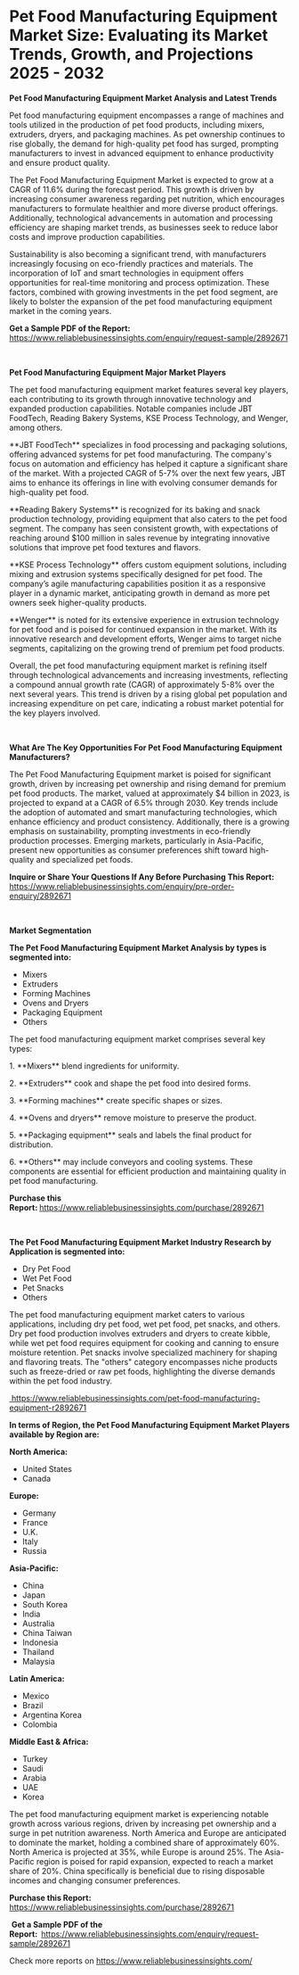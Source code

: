 <p><h1>Pet Food Manufacturing Equipment Market Size: Evaluating its Market Trends, Growth, and Projections 2025 - 2032</h1></p><p><strong>Pet Food Manufacturing Equipment Market Analysis and Latest Trends</strong></p>
<p><p>Pet food manufacturing equipment encompasses a range of machines and tools utilized in the production of pet food products, including mixers, extruders, dryers, and packaging machines. As pet ownership continues to rise globally, the demand for high-quality pet food has surged, prompting manufacturers to invest in advanced equipment to enhance productivity and ensure product quality. </p><p>The Pet Food Manufacturing Equipment Market is expected to grow at a CAGR of 11.6% during the forecast period. This growth is driven by increasing consumer awareness regarding pet nutrition, which encourages manufacturers to formulate healthier and more diverse product offerings. Additionally, technological advancements in automation and processing efficiency are shaping market trends, as businesses seek to reduce labor costs and improve production capabilities. </p><p>Sustainability is also becoming a significant trend, with manufacturers increasingly focusing on eco-friendly practices and materials. The incorporation of IoT and smart technologies in equipment offers opportunities for real-time monitoring and process optimization. These factors, combined with growing investments in the pet food segment, are likely to bolster the expansion of the pet food manufacturing equipment market in the coming years.</p></p>
<p><strong>Get a Sample PDF of the Report:&nbsp;</strong> <a href="https://www.reliablebusinessinsights.com/enquiry/request-sample/2892671?utm_campaign=2440&utm_medium=2&utm_source=Github&utm_content=ia&utm_term=15032025&utm_id=pet-food-manufacturing-equipment">https://www.reliablebusinessinsights.com/enquiry/request-sample/2892671</a></p>
<p>&nbsp;</p>
<p><strong>Pet Food Manufacturing Equipment Major Market Players</strong></p>
<p><p>The pet food manufacturing equipment market features several key players, each contributing to its growth through innovative technology and expanded production capabilities. Notable companies include JBT FoodTech, Reading Bakery Systems, KSE Process Technology, and Wenger, among others.</p><p>**JBT FoodTech** specializes in food processing and packaging solutions, offering advanced systems for pet food manufacturing. The company's focus on automation and efficiency has helped it capture a significant share of the market. With a projected CAGR of 5-7% over the next few years, JBT aims to enhance its offerings in line with evolving consumer demands for high-quality pet food.</p><p>**Reading Bakery Systems** is recognized for its baking and snack production technology, providing equipment that also caters to the pet food segment. The company has seen consistent growth, with expectations of reaching around $100 million in sales revenue by integrating innovative solutions that improve pet food textures and flavors. </p><p>**KSE Process Technology** offers custom equipment solutions, including mixing and extrusion systems specifically designed for pet food. The company’s agile manufacturing capabilities position it as a responsive player in a dynamic market, anticipating growth in demand as more pet owners seek higher-quality products.</p><p>**Wenger** is noted for its extensive experience in extrusion technology for pet food and is poised for continued expansion in the market. With its innovative research and development efforts, Wenger aims to target niche segments, capitalizing on the growing trend of premium pet food products. </p><p>Overall, the pet food manufacturing equipment market is refining itself through technological advancements and increasing investments, reflecting a compound annual growth rate (CAGR) of approximately 5-8% over the next several years. This trend is driven by a rising global pet population and increasing expenditure on pet care, indicating a robust market potential for the key players involved.</p></p>
<p>&nbsp;</p>
<p><strong>What Are The Key Opportunities For Pet Food Manufacturing Equipment Manufacturers?</strong></p>
<p><p>The Pet Food Manufacturing Equipment market is poised for significant growth, driven by increasing pet ownership and rising demand for premium pet food products. The market, valued at approximately $4 billion in 2023, is projected to expand at a CAGR of 6.5% through 2030. Key trends include the adoption of automated and smart manufacturing technologies, which enhance efficiency and product consistency. Additionally, there is a growing emphasis on sustainability, prompting investments in eco-friendly production processes. Emerging markets, particularly in Asia-Pacific, present new opportunities as consumer preferences shift toward high-quality and specialized pet foods.</p></p>
<p><strong>Inquire or Share Your Questions If Any Before Purchasing This Report:</strong> <a href="https://www.reliablebusinessinsights.com/enquiry/pre-order-enquiry/2892671?utm_campaign=2440&utm_medium=2&utm_source=Github&utm_content=ia&utm_term=15032025&utm_id=pet-food-manufacturing-equipment">https://www.reliablebusinessinsights.com/enquiry/pre-order-enquiry/2892671</a></p>
<p>&nbsp;</p>
<p><strong>Market Segmentation</strong></p>
<p><strong>The Pet Food Manufacturing Equipment Market Analysis by types is segmented into:</strong></p>
<p><ul><li>Mixers</li><li>Extruders</li><li>Forming Machines</li><li>Ovens and Dryers</li><li>Packaging Equipment</li><li>Others</li></ul></p>
<p><p>The pet food manufacturing equipment market comprises several key types: </p><p>1. **Mixers** blend ingredients for uniformity. </p><p>2. **Extruders** cook and shape the pet food into desired forms. </p><p>3. **Forming machines** create specific shapes or sizes. </p><p>4. **Ovens and dryers** remove moisture to preserve the product. </p><p>5. **Packaging equipment** seals and labels the final product for distribution. </p><p>6. **Others** may include conveyors and cooling systems. These components are essential for efficient production and maintaining quality in pet food manufacturing.</p></p>
<p><strong>Purchase this Report:&nbsp;</strong><a href="https://www.reliablebusinessinsights.com/purchase/2892671?utm_campaign=2440&utm_medium=2&utm_source=Github&utm_content=ia&utm_term=15032025&utm_id=pet-food-manufacturing-equipment">https://www.reliablebusinessinsights.com/purchase/2892671</a></p>
<p>&nbsp;</p>
<p><strong>The Pet Food Manufacturing Equipment Market Industry Research by Application is segmented into:</strong></p>
<p><ul><li>Dry Pet Food</li><li>Wet Pet Food</li><li>Pet Snacks</li><li>Others</li></ul></p>
<p><p>The pet food manufacturing equipment market caters to various applications, including dry pet food, wet pet food, pet snacks, and others. Dry pet food production involves extruders and dryers to create kibble, while wet pet food requires equipment for cooking and canning to ensure moisture retention. Pet snacks involve specialized machinery for shaping and flavoring treats. The "others" category encompasses niche products such as freeze-dried or raw pet foods, highlighting the diverse demands within the pet food industry.</p></p>
<p><a href="https://www.reliablebusinessinsights.com/pet-food-manufacturing-equipment-r2892671?utm_campaign=2440&utm_medium=2&utm_source=Github&utm_content=ia&utm_term=15032025&utm_id=pet-food-manufacturing-equipment">&nbsp;https://www.reliablebusinessinsights.com/pet-food-manufacturing-equipment-r2892671</a></p>
<p><strong>In terms of Region, the Pet Food Manufacturing Equipment Market Players available by Region are:</strong></p>
<p>
    <p> <strong> North America: </strong>
        <ul>
            <li>United States</li>
            <li>Canada</li>
        </ul>
        </p> 
    <p> <strong> Europe: </strong>
        <ul>
            <li>Germany</li>
            <li>France</li>
            <li>U.K.</li>
            <li>Italy</li>
            <li>Russia</li>
        </ul>
        </p> 
    <p> <strong> Asia-Pacific: </strong>
        <ul>
            <li>China</li>
            <li>Japan</li>
            <li>South Korea</li>
            <li>India</li>
            <li>Australia</li>
            <li>China Taiwan</li>
            <li>Indonesia</li>
            <li>Thailand</li>
            <li>Malaysia</li>
        </ul>
        </p> 
    <p> <strong> Latin America: </strong>
        <ul>
            <li>Mexico</li>
            <li>Brazil</li>
            <li>Argentina Korea</li>
            <li>Colombia</li>
        </ul>
        </p> 
    <p> <strong> Middle East & Africa: </strong>
        <ul>
            <li>Turkey</li>
            <li>Saudi</li>
            <li>Arabia</li>
            <li>UAE</li>
            <li>Korea</li>
        </ul>
    </p>
    </p>
<p><p>The pet food manufacturing equipment market is experiencing notable growth across various regions, driven by increasing pet ownership and a surge in pet nutrition awareness. North America and Europe are anticipated to dominate the market, holding a combined share of approximately 60%. North America is projected at 35%, while Europe is around 25%. The Asia-Pacific region is poised for rapid expansion, expected to reach a market share of 20%. China specifically is beneficial due to rising disposable incomes and changing consumer preferences.</p></p>
<p><strong>Purchase this Report: </strong><a href="https://www.reliablebusinessinsights.com/purchase/2892671?utm_campaign=2440&utm_medium=2&utm_source=Github&utm_content=ia&utm_term=15032025&utm_id=pet-food-manufacturing-equipment">https://www.reliablebusinessinsights.com/purchase/2892671</a></p>
<p>&nbsp;<strong>Get a Sample PDF of the Report:&nbsp;&nbsp;</strong><a href="https://www.reliablebusinessinsights.com/enquiry/request-sample/2892671?utm_campaign=2440&utm_medium=2&utm_source=Github&utm_content=ia&utm_term=15032025&utm_id=pet-food-manufacturing-equipment">https://www.reliablebusinessinsights.com/enquiry/request-sample/2892671</a></p>
<p><strong></strong></p>
<p>Check more reports on <a href="https://www.reliablebusinessinsights.com/?utm_campaign=2440&utm_medium=2&utm_source=Github&utm_content=ia&utm_term=15032025&utm_id=pet-food-manufacturing-equipment">https://www.reliablebusinessinsights.com/</a></p>